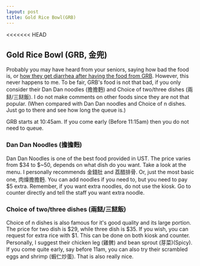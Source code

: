 ```yaml
---
layout: post
title: Gold Rice Bowl(GRB)
---
```

<<<<<<< HEAD

## Gold Rice Bowl (GRB, 金兜)

Probably you may have heard from your seniors, saying how bad the food is, or [how they get diarrhea after having the food from GRB](GRB_rumor.md). However, this never happens to me. To be fair, GRB's food is not that bad, if you only consider their Dan Dan noodles (擔擔麪) and Choice of two/three dishes (兩餸/三餸飯). I do not make comments on other foods since they are not that popular. (When compared with Dan Dan noodles and Choice of n dishes. Just go to there and see how long the queue is.)

GRB starts at 10:45am. If you come early (Before 11:15am) then you do not need to queue.

### Dan Dan Noodles (擔擔麪)

Dan Dan Noodles is one of the best food provided in UST. The price varies from \$34 to \$~50, depends on what dish do you want. Take a look at the menu. I personally recommends 金錢肚 and 荔醋排骨. Or, just the most basic one, 肉燥擔擔麪. You can add noodles if you need to, but you need to pay \$5 extra. Remember, if you want extra noodles, do not use the kiosk. Go to counter directly and tell the staff you want extra noodle.

### Choice of two/three dishes (兩餸/三餸飯)

Choice of n dishes is also famous for it's good quality and its large portion. The price for two dish is \$29, while three dish is \$35. If you wish, you can request for extra rice with \$1. This can be done on both kiosk and counter. Personally, I suggest their chicken leg (雞髀) and bean sprout (芽菜)(Spicy). If you come quite early, say before 11am, you can also try their scrambled eggs and shrimp (蝦仁炒蛋). That is also really nice.
